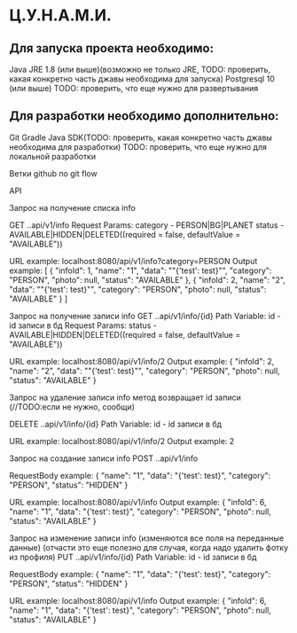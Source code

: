 # Ц.У.Н.А.М.И.
## Для запуска проекта необходимо:

Java JRE 1.8 (или выше)(возможно не только JRE, TODO: проверить, какая конкретно часть джавы необходима для запуска)
Postgresql 10 (или выше)
TODO: проверить, что еще нужно для развертывания

## Для разработки необходимо дополнительно:

Git
Gradle
Java SDK(TODO: проверить, какая конкретно часть джавы необходима для разработки)
TODO: проверить, что еще нужно для локальной разработки

Ветки github по git flow

API

Запрос на получение списка info

GET ..api/v1/info
Request Params:
category - PERSON|BG|PLANET
status - AVAILABLE|HIDDEN|DELETED((required = false, defaultValue = "AVAILABLE"))

URL example:
localhost:8080/api/v1/info?category=PERSON
Output example:
[
    {
        "infoId": 1,
        "name": "1",
        "data": "\"{'test': test}\"",
        "category": "PERSON",
        "photo": null,
        "status": "AVAILABLE"
    },
    {
        "infoId": 2,
        "name": "2",
        "data": "\"{'test': test}\"",
        "category": "PERSON",
        "photo": null,
        "status": "AVAILABLE"
    }
]

Запрос на получение записи info
GET ..api/v1/info/{id}
Path Variable:
id - id записи в бд
Request Params:
status - AVAILABLE|HIDDEN|DELETED((required = false, defaultValue = "AVAILABLE"))

URL example:
localhost:8080/api/v1/info/2
Output example:
{
    "infoId": 2,
    "name": "2",
    "data": "\"{'test': test}\"",
    "category": "PERSON",
    "photo": null,
    "status": "AVAILABLE"
}

Запрос на удаление записи info 
метод возвращает id записи
(//TODO:если не нужно, сообщи)

DELETE ..api/v1/info/{id}
Path Variable:
id - id записи в бд

URL example:
localhost:8080/api/v1/info/2
Output example:
2

Запрос на создание записи info
POST ..api/v1/info

RequestBody example:
{
    "name": "1",
    "data": "{'test': test}",
    "category": "PERSON",
    "status": "HIDDEN"
}

URL example:
localhost:8080/api/v1/info
Output example:
{
    "infoId": 6,
    "name": "1",
    "data": "{'test': test}",
    "category": "PERSON",
    "photo": null,
    "status": "AVAILABLE"
}

Запрос на изменение записи info
(изменяются все поля на переданные данные)
(отчасти это еще полезно для случая, когда надо удалить фотку из профиля)
PUT ..api/v1/info/{id}
Path Variable:
id - id записи в бд

RequestBody example:
{
    "name": "1",
    "data": "{'test': test}",
    "category": "PERSON",
    "status": "HIDDEN"
}

URL example:
localhost:8080/api/v1/info
Output example:
{
    "infoId": 6,
    "name": "1",
    "data": "{'test': test}",
    "category": "PERSON",
    "photo": null,
    "status": "AVAILABLE"
}

